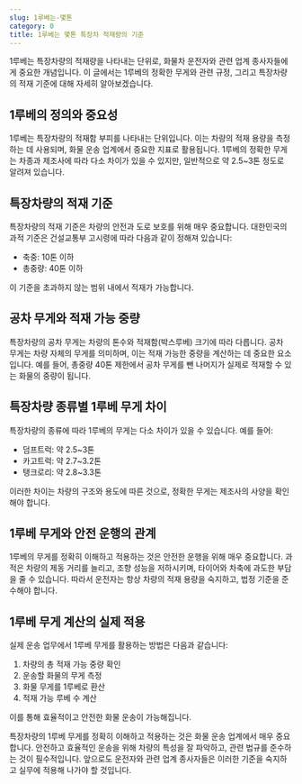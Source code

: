 ```yaml
---
slug: 1루베는-몇톤
category: 0
title: 1루베는 몇톤 특장차 적재량의 기준
---
```


1루베는 특장차량의 적재량을 나타내는 단위로, 화물차 운전자와 관련 업계 종사자들에게 중요한 개념입니다. 이 글에서는 1루베의 정확한 무게와 관련 규정, 그리고 특장차량의 적재 기준에 대해 자세히 알아보겠습니다.

## 1루베의 정의와 중요성

1루베는 특장차량의 적재함 부피를 나타내는 단위입니다. 이는 차량의 적재 용량을 측정하는 데 사용되며, 화물 운송 업계에서 중요한 지표로 활용됩니다. 1루베의 정확한 무게는 차종과 제조사에 따라 다소 차이가 있을 수 있지만, 일반적으로 약 2.5~3톤 정도로 알려져 있습니다.

## 특장차량의 적재 기준

특장차량의 적재 기준은 차량의 안전과 도로 보호를 위해 매우 중요합니다. 대한민국의 과적 기준은 건설교통부 고시령에 따라 다음과 같이 정해져 있습니다:

- 축중: 10톤 이하
- 총중량: 40톤 이하

이 기준을 초과하지 않는 범위 내에서 적재가 가능합니다.

## 공차 무게와 적재 가능 중량

특장차량의 공차 무게는 차량의 톤수와 적재함(박스루베) 크기에 따라 다릅니다. 공차 무게는 차량 자체의 무게를 의미하며, 이는 적재 가능한 중량을 계산하는 데 중요한 요소입니다. 예를 들어, 총중량 40톤 제한에서 공차 무게를 뺀 나머지가 실제로 적재할 수 있는 화물의 중량이 됩니다.

## 특장차량 종류별 1루베 무게 차이

특장차량의 종류에 따라 1루베의 무게는 다소 차이가 있을 수 있습니다. 예를 들어:

- 덤프트럭: 약 2.5~3톤
- 카고트럭: 약 2.7~3.2톤
- 탱크로리: 약 2.8~3.3톤

이러한 차이는 차량의 구조와 용도에 따른 것으로, 정확한 무게는 제조사의 사양을 확인해야 합니다.

## 1루베 무게와 안전 운행의 관계

1루베의 무게를 정확히 이해하고 적용하는 것은 안전한 운행을 위해 매우 중요합니다. 과적은 차량의 제동 거리를 늘리고, 조향 성능을 저하시키며, 타이어와 차축에 과도한 부담을 줄 수 있습니다. 따라서 운전자는 항상 차량의 적재 용량을 숙지하고, 법정 기준을 준수해야 합니다.

## 1루베 무게 계산의 실제 적용

실제 운송 업무에서 1루베 무게를 활용하는 방법은 다음과 같습니다:

1. 차량의 총 적재 가능 중량 확인
2. 운송할 화물의 무게 측정
3. 화물 무게를 1루베로 환산
4. 적재 가능 루베 수 계산

이를 통해 효율적이고 안전한 화물 운송이 가능해집니다.

특장차량의 1루베 무게를 정확히 이해하고 적용하는 것은 화물 운송 업계에서 매우 중요합니다. 안전하고 효율적인 운송을 위해 차량의 특성을 잘 파악하고, 관련 법규를 준수하는 것이 필수적입니다. 앞으로도 운전자와 관련 업계 종사자들은 이러한 기준을 숙지하고 실무에 적용해 나가야 할 것입니다.